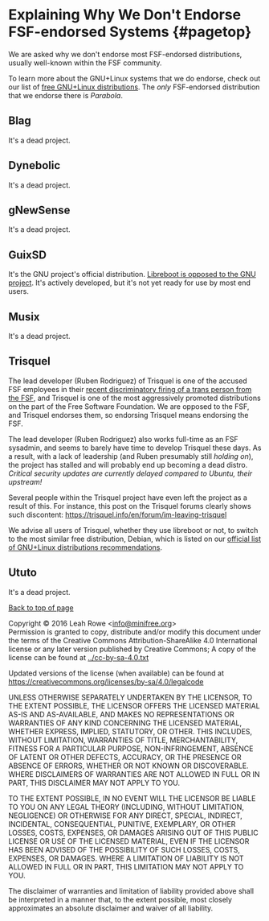 
Explaining Why We Don\'t Endorse FSF-endorsed Systems {#pagetop}
=====================================================

We are asked why we don\'t endorse most FSF-endorsed distributions,
usually well-known within the FSF community.

To learn more about the GNU+Linux systems that we do endorse, check out
our list of [free GNU+Linux distributions](../distros/). The *only*
FSF-endorsed distribution that we endorse there is *Parabola*.




Blag
----

It\'s a dead project.

Dynebolic
---------

It\'s a dead project.

gNewSense
---------

It\'s a dead project.

GuixSD
------

It\'s the GNU project\'s official distribution. [Libreboot is opposed to
the GNU project](../../gnu/). It\'s actively developed, but it\'s not
yet ready for use by most end users.

Musix
-----

It\'s a dead project.

Trisquel
--------

The lead developer (Ruben Rodriguez) of Trisquel is one of the accused
FSF employees in their [recent discriminatory firing of a trans person
from the FSF](../../gnu/), and Trisquel is one of the most aggressively
promoted distributions on the part of the Free Software Foundation. We
are opposed to the FSF, and Trisquel endorses them, so endorsing
Trisquel means endorsing the FSF.

The lead developer (Ruben Rodriguez) also works full-time as an FSF
sysadmin, and seems to barely have time to develop Trisquel these days.
As a result, with a lack of leadership (and Ruben presumably still
*holding on*), the project has stalled and will probably end up becoming
a dead distro. *Critical security updates are currently delayed compared
to Ubuntu, their upstream!*

Several people within the Trisquel project have even left the project as
a result of this. For instance, this post on the Trisquel forums clearly
shows such discontent:
<https://trisquel.info/en/forum/im-leaving-trisquel>

We advise all users of Trisquel, whether they use libreboot or not, to
switch to the most similar free distribution, Debian, which is listed on
our [official list of GNU+Linux distributions
recommendations](../distros/).

Ututo
-----

It\'s a dead project.

[Back to top of page](#pagetop)



Copyright © 2016 Leah Rowe &lt;info@minifree.org&gt;\
Permission is granted to copy, distribute and/or modify this document
under the terms of the Creative Commons Attribution-ShareAlike 4.0
International license or any later version published by Creative
Commons; A copy of the license can be found at
[../cc-by-sa-4.0.txt](../cc-by-sa-4.0.txt)

Updated versions of the license (when available) can be found at
<https://creativecommons.org/licenses/by-sa/4.0/legalcode>

UNLESS OTHERWISE SEPARATELY UNDERTAKEN BY THE LICENSOR, TO THE EXTENT
POSSIBLE, THE LICENSOR OFFERS THE LICENSED MATERIAL AS-IS AND
AS-AVAILABLE, AND MAKES NO REPRESENTATIONS OR WARRANTIES OF ANY KIND
CONCERNING THE LICENSED MATERIAL, WHETHER EXPRESS, IMPLIED, STATUTORY,
OR OTHER. THIS INCLUDES, WITHOUT LIMITATION, WARRANTIES OF TITLE,
MERCHANTABILITY, FITNESS FOR A PARTICULAR PURPOSE, NON-INFRINGEMENT,
ABSENCE OF LATENT OR OTHER DEFECTS, ACCURACY, OR THE PRESENCE OR ABSENCE
OF ERRORS, WHETHER OR NOT KNOWN OR DISCOVERABLE. WHERE DISCLAIMERS OF
WARRANTIES ARE NOT ALLOWED IN FULL OR IN PART, THIS DISCLAIMER MAY NOT
APPLY TO YOU.

TO THE EXTENT POSSIBLE, IN NO EVENT WILL THE LICENSOR BE LIABLE TO YOU
ON ANY LEGAL THEORY (INCLUDING, WITHOUT LIMITATION, NEGLIGENCE) OR
OTHERWISE FOR ANY DIRECT, SPECIAL, INDIRECT, INCIDENTAL, CONSEQUENTIAL,
PUNITIVE, EXEMPLARY, OR OTHER LOSSES, COSTS, EXPENSES, OR DAMAGES
ARISING OUT OF THIS PUBLIC LICENSE OR USE OF THE LICENSED MATERIAL, EVEN
IF THE LICENSOR HAS BEEN ADVISED OF THE POSSIBILITY OF SUCH LOSSES,
COSTS, EXPENSES, OR DAMAGES. WHERE A LIMITATION OF LIABILITY IS NOT
ALLOWED IN FULL OR IN PART, THIS LIMITATION MAY NOT APPLY TO YOU.

The disclaimer of warranties and limitation of liability provided above
shall be interpreted in a manner that, to the extent possible, most
closely approximates an absolute disclaimer and waiver of all liability.

